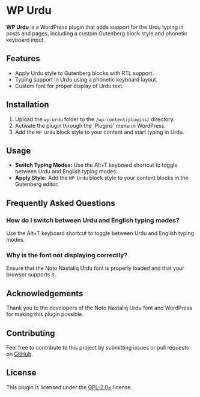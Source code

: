 # WP Urdu
**WP Urdu** is a WordPress plugin that adds support for the Urdu typing in posts and pages, including a custom Gutenberg block style and phonetic keyboard input.

## Features
- Apply Urdu style to Gutenberg blocks with RTL support.
- Typing support in Urdu using a phonetic keyboard layout.
- Custom font for proper display of Urdu text.

## Installation
1. Upload the `wp-urdu` folder to the `/wp-content/plugins/` directory.
2. Activate the plugin through the 'Plugins' menu in WordPress.
3. Add the `WP Urdu` block style to your content and start typing in Urdu.

## Usage
- **Switch Typing Modes:** Use the Alt+T keyboard shortcut to toggle between Urdu and English typing modes.
- **Apply Style:** Add the `WP Urdu` block style to your content blocks in the Gutenberg editor.

## Frequently Asked Questions

### How do I switch between Urdu and English typing modes?
Use the Alt+T keyboard shortcut to toggle between Urdu and English typing modes.

### Why is the font not displaying correctly?
Ensure that the Noto Nastaliq Urdu font is properly loaded and that your browser supports it.

## Acknowledgements
Thank you to the developers of the Noto Nastaliq Urdu font and WordPress for making this plugin possible.

## Contributing

Feel free to contribute to this project by submitting issues or pull requests on [GitHub](https://github.com/etarbiyat/wp-urdu).

## License

This plugin is licensed under the [GPL-2.0+](http://www.gnu.org/licenses/gpl-2.0.html) license.
